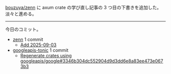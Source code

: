 [bouzuya/zenn] に axum crate の学び直し記事の 3 つ目の下書きを追加した。淡々と進める。

---

今日のコミット。

- [zenn](https://github.com/bouzuya/zenn) 1 commit
  - [Add 2025-09-03](https://github.com/bouzuya/zenn/commit/1fa8caceff53db8b8a05823ad326fff7b0486fde)
- [googleapis-tonic](https://github.com/bouzuya/googleapis-tonic) 1 commit
  - [Regenerate crates using googleapis/google#3346b304dc552904d9d3dd6e8a83ee473e0673b3](https://github.com/bouzuya/googleapis-tonic/commit/f5ab42fb562366bf3954036a9e05b40daf4264fc)

[bouzuya/zenn]: https://github.com/bouzuya/zenn
